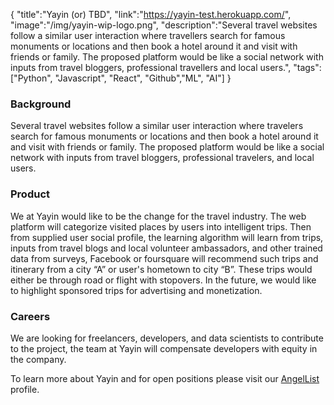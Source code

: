 {
"title":"Yayin (or) TBD",
"link":"https://yayin-test.herokuapp.com/",
"image":"/img/yayin-wip-logo.png",
"description":"Several travel websites follow a similar user interaction where travellers search for famous monuments or locations and then book a hotel around it and visit with friends or family. The proposed platform would be like a social network with inputs from travel bloggers, professional travellers and local users.",
"tags":["Python", "Javascript", "React", "Github","ML", "AI"]
}

### Background

Several travel websites follow a similar user interaction where travelers search for famous monuments or locations and then book a hotel around it and visit with friends or family. The proposed platform would be like a social network with inputs from travel bloggers, professional travelers, and local users.

### Product

We at Yayin would like to be the change for the travel industry. The web platform will categorize visited places by users into intelligent trips. Then from supplied user social profile, the learning algorithm will learn from trips, inputs from travel blogs and local volunteer ambassadors, and other trained data from surveys, Facebook or foursquare will recommend such trips and itinerary from a city “A” or user's hometown to city “B”. These trips would either be through road or flight with stopovers. In the future, we would like to highlight sponsored trips for advertising and monetization.

### Careers

We are looking for freelancers, developers, and data scientists to contribute to the project, the team at Yayin will compensate developers with equity in the company.

To learn more about Yayin and for open positions please visit our [AngelList](https://angel.co/u/py563) profile.
